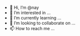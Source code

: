 - 👋 Hi, I’m @nay
- 👀 I’m interested in ...
- 🌱 I’m currently learning ...
- 💞️ I’m looking to collaborate on ...
- 📫 How to reach me ...

<!---
Zenzok/Zenzok is a ✨ special ✨ repository because its `README.md` (this file) appears on your GitHub profile.
You can click the Preview link to take a look at your changes.
--->
